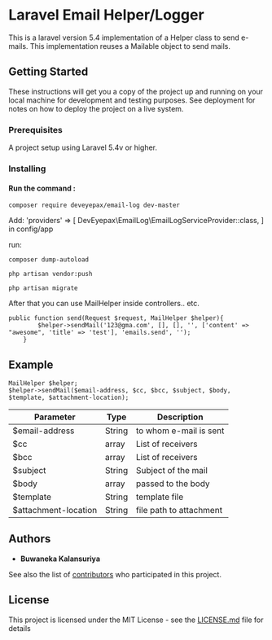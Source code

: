 # Laravel Email Helper/Logger

This is a laravel version 5.4 implementation of a Helper class to send e-mails. This implementation reuses a Mailable object to send mails.


## Getting Started

These instructions will get you a copy of the project up and running on your local machine for development and testing purposes. See deployment for notes on how to deploy the project on a live system.

### Prerequisites

A project setup using Laravel 5.4v or higher. 

### Installing

#### Run the command : 
```
composer require deveyepax/email-log dev-master
```

Add: 
 'providers' => [
    DevEyepax\EmailLog\EmailLogServiceProvider::class,
  ]
  in config/app
  
run:
```
composer dump-autoload
```
```
php artisan vendor:push
```
```
php artisan migrate
```

After that you can use MailHelper inside controllers.. etc.

```
public function send(Request $request, MailHelper $helper){
        $helper->sendMail('123@gma.com', [], [], '', ['content' => "awesome", 'title' => 'test'], 'emails.send', '');
    }
```

## Example

```
MailHelper $helper;
$helper->sendMail($email-address, $cc, $bcc, $subject, $body, $template, $attachment-location);
```

| Parameter | Type | Description |
|---|---|---|
|$email-address| String| to whom e-mail is sent |
|$cc | array | List of receivers |
|$bcc | array  | List of receivers |
|$subject| String | Subject of the mail |
|$body | array | passed to the body |
|$template| String| template file |
|$attachment-location | String | file path to attachment | 

## Authors

* **Buwaneka Kalansuriya** 

See also the list of [contributors](https://github.com/your/project/contributors) who participated in this project.

## License

This project is licensed under the MIT License - see the [LICENSE.md](LICENSE.md) file for details
